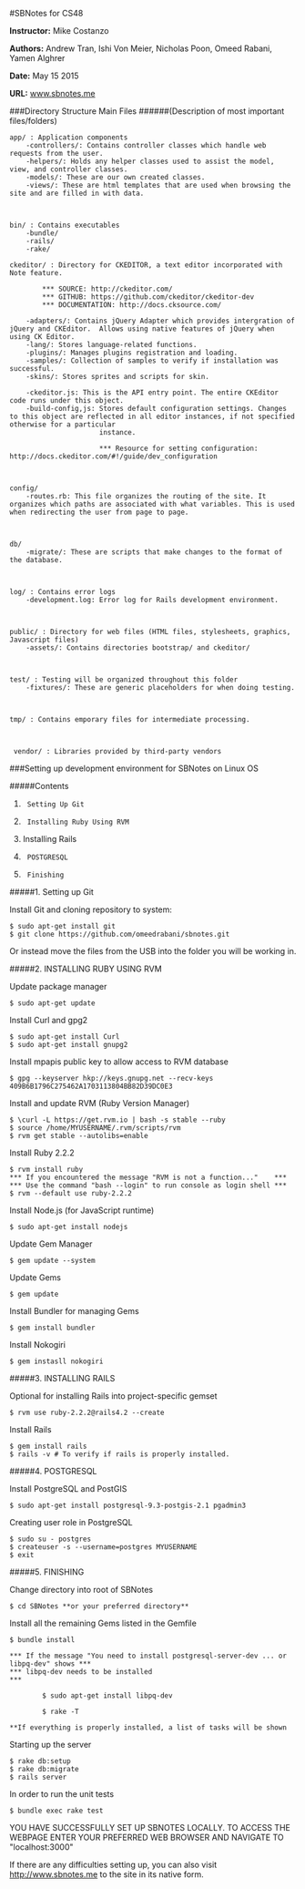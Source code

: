 #SBNotes for CS48

**Instructor:** Mike Costanzo

**Authors:** Andrew Tran, Ishi Von Meier, Nicholas Poon, Omeed Rabani, Yamen Alghrer

**Date:** May 15 2015

**URL:** www.sbnotes.me





###Directory Structure Main Files 
######(Description of most important files/folders)

	app/ : Application components
		-controllers/: Contains controller classes which handle web requests from the user.
		-helpers/: Holds any helper classes used to assist the model, view, and controller classes.
		-models/: These are our own created classes.  
		-views/: These are html templates that are used when browsing the site and are filled in with data.  
	


	bin/ : Contains executables
		-bundle/
		-rails/
		-rake/

	ckeditor/ : Directory for CKEDITOR, a text editor incorporated with Note feature.

			*** SOURCE: http://ckeditor.com/
			*** GITHUB: https://github.com/ckeditor/ckeditor-dev
			*** DOCUMENTATION: http://docs.cksource.com/
	
		-adapters/: Contains jQuery Adapter which provides intergration of jQuery and CKEditor.  Allows using native features of jQuery when using CK Editor.
		-lang/: Stores language-related functions. 
		-plugins/: Manages plugins registration and loading.
		-samples/: Collection of samples to verify if installation was successful.
		-skins/: Stores sprites and scripts for skin.

		-ckeditor.js: This is the API entry point. The entire CKEditor code runs under this object.
		-build-config,js: Stores default configuration settings. Changes to this object are reflected in all editor instances, if not specified otherwise for a particular      
		                  instance.  

		                  *** Resource for setting configuration: http://docs.ckeditor.com/#!/guide/dev_configuration



	config/ 
		-routes.rb: This file organizes the routing of the site. It organizes which paths are associated with what variables. This is used when redirecting the user from page to page.  

	
	
	db/
		-migrate/: These are scripts that make changes to the format of the database.  

	

	log/ : Contains error logs
		-development.log: Error log for Rails development environment.



	public/ : Directory for web files (HTML files, stylesheets, graphics, Javascript files)
		-assets/: Contains directories bootstrap/ and ckeditor/

	
	
	test/ : Testing will be organized throughout this folder  
		-fixtures/: These are generic placeholders for when doing testing.  



	tmp/ : Contains emporary files for intermediate processing.



	 vendor/ : Libraries provided by third-party vendors




###Setting up development environment for SBNotes on Linux OS


#####Contents

1.		Setting Up Git 
2.		Installing Ruby Using RVM  
3.	Installing Rails  
4.		POSTGRESQL  
5.		Finishing 





#####1.	Setting up Git

Install Git and cloning repository to system:
	
	$ sudo apt-get install git
	$ git clone https://github.com/omeedrabani/sbnotes.git

Or instead move the files from the USB into the folder you will be working in.



#####2.	INSTALLING RUBY USING RVM

Update package manager

	$ sudo apt-get update


Install Curl and gpg2

	$ sudo apt-get install Curl
	$ sudo apt-get install gnupg2


Install mpapis public key to allow access to RVM database

	$ gpg --keyserver hkp://keys.gnupg.net --recv-keys 409B6B1796C275462A1703113804BB82D39DC0E3


Install and update RVM (Ruby Version Manager)

	$ \curl -L https://get.rvm.io | bash -s stable --ruby
	$ source /home/MYUSERNAME/.rvm/scripts/rvm
	$ rvm get stable --autolibs=enable


Install Ruby 2.2.2

	$ rvm install ruby
	*** If you encountered the message "RVM is not a function..." 	 ***
	***	Use the command "bash --login" to run console as login shell ***
	$ rvm --default use ruby-2.2.2


Install Node.js (for JavaScript runtime)

	$ sudo apt-get install nodejs


Update Gem Manager

	$ gem update --system


Update Gems

	$ gem update


Install Bundler for managing Gems

	$ gem install bundler


Install Nokogiri 

	$ gem instasll nokogiri





#####3. INSTALLING RAILS

Optional for installing Rails into project-specific gemset

	$ rvm use ruby-2.2.2@rails4.2 --create

Install Rails

	$ gem install rails
	$ rails -v # To verify if rails is properly installed.  





#####4.	POSTGRESQL

Install PostgreSQL and PostGIS

	$ sudo apt-get install postgresql-9.3-postgis-2.1 pgadmin3

Creating user role in PostgreSQL

	$ sudo su - postgres
	$ createuser -s --username=postgres MYUSERNAME
	$ exit





#####5.	FINISHING 

Change directory into root of SBNotes

	$ cd SBNotes **or your preferred directory**

Install all the remaining Gems listed in the Gemfile

	$ bundle install

	*** If the message "You need to install postgresql-server-dev ... or libpq-dev" shows ***
	*** libpq-dev needs to be installed													  ***

			$ sudo apt-get install libpq-dev

			$ rake -T 

	**If everything is properly installed, a list of tasks will be shown

Starting up the server

	$ rake db:setup
	$ rake db:migrate
	$ rails server

In order to run the unit tests  

	$ bundle exec rake test




YOU HAVE SUCCESSFULLY SET UP SBNOTES LOCALLY. TO ACCESS THE WEBPAGE 
ENTER YOUR PREFERRED WEB BROWSER AND NAVIGATE TO "localhost:3000" 

If there are any difficulties setting up, you can also visit  http://www.sbnotes.me  to the site in its native form.